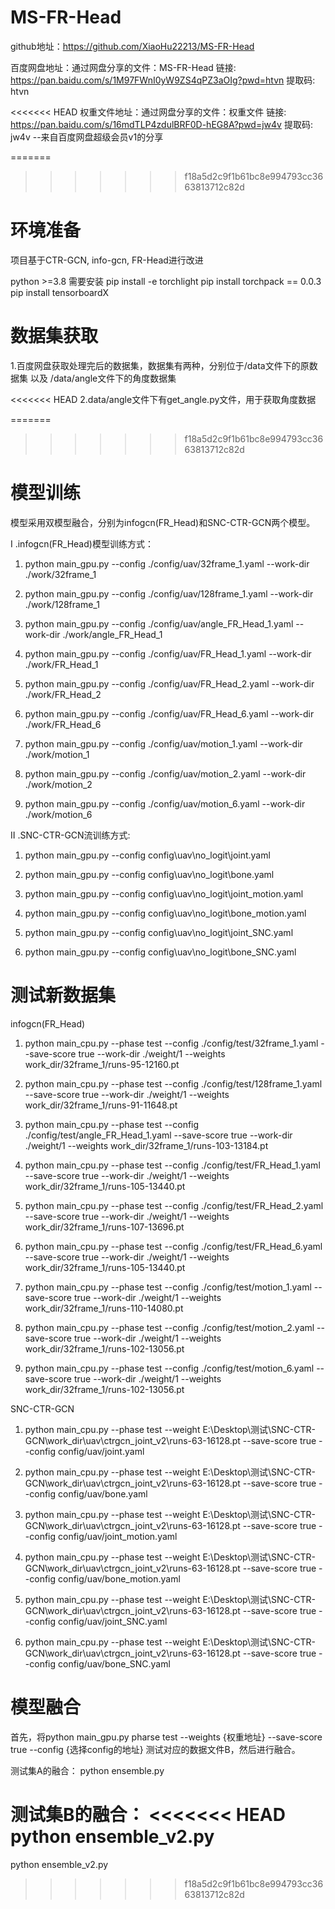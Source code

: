 <!--
 * @Author: XiaoHu22213 2484246430@qq.com
 * @Date: 2024-10-26 12:11:00
 * @LastEditors: XiaoHu22213 2484246430@qq.com
 * @LastEditTime: 2024-10-27 18:52:18
 * @FilePath: \undefinede:\Desktop\新建文件夹 (2)\MS-FR-Head\README.md
 * @Description: 这是默认设置,请设置`customMade`, 打开koroFileHeader查看配置 进行设置: https://github.com/OBKoro1/koro1FileHeader/wiki/%E9%85%8D%E7%BD%AE
-->
# MS-FR-Head

github地址：https://github.com/XiaoHu22213/MS-FR-Head

百度网盘地址：通过网盘分享的文件：MS-FR-Head
链接: https://pan.baidu.com/s/1M97FWnI0yW9ZS4qPZ3aOIg?pwd=htvn 提取码: htvn 

<<<<<<< HEAD
权重文件地址：通过网盘分享的文件：权重文件
链接: https://pan.baidu.com/s/16mdTLP4zdulBRF0D-hEG8A?pwd=jw4v 提取码: jw4v
--来自百度网盘超级会员v1的分享

=======
>>>>>>> f18a5d2c9f1b61bc8e994793cc3663813712c82d
# 环境准备
项目基于CTR-GCN, info-gcn, FR-Head进行改进

python >=3.8
需要安装
pip install -e torchlight
pip install torchpack == 0.0.3
pip install tensorboardX

# 数据集获取

1.百度网盘获取处理完后的数据集，数据集有两种，分别位于/data文件下的原数据集 以及 /data/angle文件下的角度数据集

<<<<<<< HEAD
2.data/angle文件下有get_angle.py文件，用于获取角度数据

=======
>>>>>>> f18a5d2c9f1b61bc8e994793cc3663813712c82d
# 模型训练

模型采用双模型融合，分别为infogcn(FR_Head)和SNC-CTR-GCN两个模型。

Ⅰ .infogcn(FR_Head)模型训练方式：


1. python main_gpu.py --config ./config/uav/32frame_1.yaml --work-dir ./work/32frame_1

2. python main_gpu.py --config ./config/uav/128frame_1.yaml --work-dir ./work/128frame_1

3. python main_gpu.py --config ./config/uav/angle_FR_Head_1.yaml --work-dir ./work/angle_FR_Head_1


4. python main_gpu.py --config ./config/uav/FR_Head_1.yaml --work-dir ./work/FR_Head_1

5. python main_gpu.py --config ./config/uav/FR_Head_2.yaml --work-dir ./work/FR_Head_2

6. python main_gpu.py --config ./config/uav/FR_Head_6.yaml --work-dir ./work/FR_Head_6

7. python main_gpu.py --config ./config/uav/motion_1.yaml --work-dir ./work/motion_1

8. python main_gpu.py --config ./config/uav/motion_2.yaml --work-dir ./work/motion_2

9. python main_gpu.py --config ./config/uav/motion_6.yaml --work-dir ./work/motion_6

Ⅱ .SNC-CTR-GCN流训练方式:

1. python main_gpu.py --config config\uav\no_logit\joint.yaml

2. python main_gpu.py --config config\uav\no_logit\bone.yaml

3. python main_gpu.py --config config\uav\no_logit\joint_motion.yaml

4. python main_gpu.py --config config\uav\no_logit\bone_motion.yaml

5. python main_gpu.py --config config\uav\no_logit\joint_SNC.yaml

6. python main_gpu.py --config config\uav\no_logit\bone_SNC.yaml


# 测试新数据集

infogcn(FR_Head)

1. python main_cpu.py --phase test --config ./config/test/32frame_1.yaml --save-score true --work-dir ./weight/1 --weights work_dir/32frame_1/runs-95-12160.pt

2. python main_cpu.py --phase test --config ./config/test/128frame_1.yaml --save-score true --work-dir ./weight/1 --weights work_dir/32frame_1/runs-91-11648.pt

3. python main_cpu.py --phase test --config ./config/test/angle_FR_Head_1.yaml --save-score true --work-dir ./weight/1 --weights work_dir/32frame_1/runs-103-13184.pt

4. python main_cpu.py --phase test --config ./config/test/FR_Head_1.yaml --save-score true --work-dir ./weight/1 --weights work_dir/32frame_1/runs-105-13440.pt

5. python main_cpu.py --phase test --config ./config/test/FR_Head_2.yaml --save-score true --work-dir ./weight/1 --weights work_dir/32frame_1/runs-107-13696.pt

6. python main_cpu.py --phase test --config ./config/test/FR_Head_6.yaml --save-score true --work-dir ./weight/1 --weights work_dir/32frame_1/runs-105-13440.pt

7. python main_cpu.py --phase test --config ./config/test/motion_1.yaml --save-score true --work-dir ./weight/1 --weights work_dir/32frame_1/runs-110-14080.pt

8. python main_cpu.py --phase test --config ./config/test/motion_2.yaml --save-score true --work-dir ./weight/1 --weights work_dir/32frame_1/runs-102-13056.pt

9. python main_cpu.py --phase test --config ./config/test/motion_6.yaml --save-score true --work-dir ./weight/1 --weights work_dir/32frame_1/runs-102-13056.pt


SNC-CTR-GCN


1. python main_cpu.py --phase test --weight E:\Desktop\测试\SNC-CTR-GCN\work_dir\uav\ctrgcn_joint_v2\runs-63-16128.pt --save-score true --config config/uav/joint.yaml

2. python main_cpu.py --phase test --weight E:\Desktop\测试\SNC-CTR-GCN\work_dir\uav\ctrgcn_joint_v2\runs-63-16128.pt --save-score true --config config/uav/bone.yaml

3. python main_cpu.py --phase test --weight E:\Desktop\测试\SNC-CTR-GCN\work_dir\uav\ctrgcn_joint_v2\runs-63-16128.pt --save-score true --config config/uav/joint_motion.yaml

4. python main_cpu.py --phase test --weight E:\Desktop\测试\SNC-CTR-GCN\work_dir\uav\ctrgcn_joint_v2\runs-63-16128.pt --save-score true --config config/uav/bone_motion.yaml

5. python main_cpu.py --phase test --weight E:\Desktop\测试\SNC-CTR-GCN\work_dir\uav\ctrgcn_joint_v2\runs-63-16128.pt --save-score true --config config/uav/joint_SNC.yaml

6. python main_cpu.py --phase test --weight E:\Desktop\测试\SNC-CTR-GCN\work_dir\uav\ctrgcn_joint_v2\runs-63-16128.pt --save-score true --config config/uav/bone_SNC.yaml

# 模型融合

首先，将python main_gpu.py pharse test --weights {权重地址} --save-score true --config {选择config的地址} 测试对应的数据文件B，然后进行融合。

测试集A的融合：
python ensemble.py

测试集B的融合：
<<<<<<< HEAD
python ensemble_v2.py
=======
python ensemble_v2.py
>>>>>>> f18a5d2c9f1b61bc8e994793cc3663813712c82d
